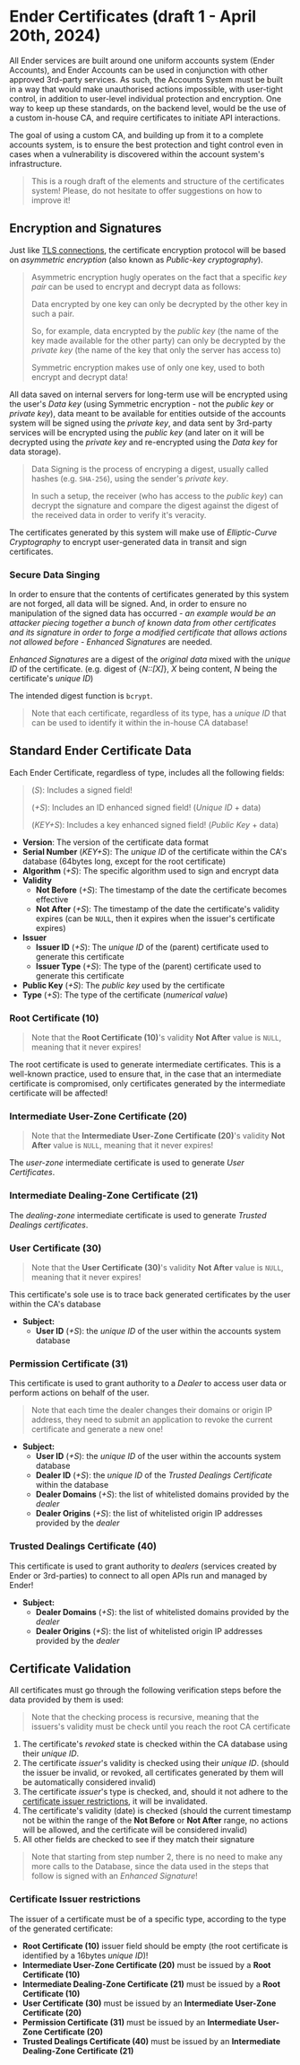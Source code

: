# Ender Certificates (draft 1 - April 20th, 2024)

All Ender services are built around one uniform accounts system (Ender Accounts), and Ender Accounts can be used in conjunction with other approved 3rd-party services. As such, the Accounts System must be built in a way that would make unauthorised actions impossible, with user-tight control, in addition to user-level individual protection and encryption. One way to keep up these standards, on the backend level, would be the use of a custom in-house CA, and require certificates to initiate API interactions.

The goal of using a custom CA, and building up from it to a complete accounts system, is to ensure the best protection and tight control even in cases when a vulnerability is discovered within the account system's infrastructure.

> This is a rough draft of the elements and structure of the certificates system! Please, do not hesitate to offer suggestions on how to improve it!

## Encryption and Signatures

Just like [TLS connections](https://en.wikipedia.org/wiki/Transport_Layer_Security), the certificate encryption protocol will be based on *asymmetric encryption* (also known as *Public-key cryptography*).

> Asymmetric encryption hugly operates on the fact that a specific *key pair* can be used to encrypt and decrypt data as follows:
>
> Data encrypted by one key can only be decrypted by the other key in such a pair.
>
> So, for example, data encrypted by the *public key* (the name of the key made available for the other party) can only be decrypted by the *private key* (the name of the key that only the server has access to)
>
> Symmetric encryption makes use of only one key, used to both encrypt and decrypt data!

All data saved on internal servers for long-term use will be encrypted using the user's *Data key* (using Symmetric encryption - not the *public key* or *private key*), data meant to be available for entities outside of the accounts system will be signed using the *private key*, and data sent by 3rd-party services will be encrypted using the *public key* (and later on it will be decrypted using the *private key* and re-encrypted using the *Data key* for data storage).

> Data Signing is the process of encryping a digest, usually called hashes (e.g. `SHA-256`), using the sender's *private key*.
>
> In such a setup, the receiver (who has access to the *public key*) can decrypt the signature and compare the digest against the digest of the received data in order to verify it's veracity.

The certificates generated by this system will make use of *Elliptic-Curve Cryptography* to encrypt user-generated data in transit and sign certificates.

### Secure Data Singing

In order to ensure that the contents of certificates generated by this system are not forged, all data will be signed. And, in order to ensure no manipulation of the signed data has occurred - *an example would be an attacker piecing together a bunch of known data from other certificates and its signature in order to forge a modified certificate that allows actions not allowed before* - *Enhanced Signatures* are needed.

*Enhanced Signatures* are a digest of the *original data* mixed with the *unique ID* of the certificate. (e.g. digest of {*N::\[X]*}, *X* being content, *N* being the certificate's *unique ID*)

The intended digest function is `bcrypt`.

> Note that each certificate, regardless of its type, has a *unique ID* that can be used to identify it within the in-house CA database!

## Standard Ender Certificate Data

Each Ender Certificate, regardless of type, includes all the following fields:

> (*S*): Includes a signed field!
>
> (*+S*): Includes an ID enhanced signed field! (*Unique ID* + data)
>
> (*KEY+S*): Includes a key enhanced signed field! (*Public Key* + data)

- **Version**: The version of the certificate data format
- **Serial Number** (*KEY+S*): The *unique ID* of the certificate within the CA's database (64bytes long, except for the root certificate)
- **Algorithm** (*+S*): The specific algorithm used to sign and encrypt data
- **Validity**
  - **Not Before** (*+S*): The timestamp of the date the certificate becomes effective
  - **Not After** (*+S*): The timestamp of the date the certificate's validity expires (can be `NULL`, then it expires when the issuer's certificate expires)
- **Issuer**
  - **Issuer ID** (*+S*): The *unique ID* of the (parent) certificate used to generate this certificate
  - **Issuer Type** (*+S*): The type of the (parent) certificate used to generate this certificate
- **Public Key** (*+S*): The *public key* used by the certificate
- **Type** (*+S*): The type of the certificate (*numerical value*)

### Root Certificate (10)

> Note that the **Root Certificate (10)**'s validity **Not After** value is `NULL`, meaning that it never expires!

The root certificate is used to generate intermediate certificates. This is a well-known practice, used to ensure that, in the case that an intermediate certificate is compromised, only certificates generated by the intermediate certificate will be affected!

### Intermediate User-Zone Certificate (20)

> Note that the **Intermediate User-Zone Certificate (20)**'s validity **Not After** value is `NULL`, meaning that it never expires!

The *user-zone* intermediate certificate is used to generate *User Certificates*.

### Intermediate Dealing-Zone Certificate (21)

The *dealing-zone* intermediate certificate is used to generate *Trusted Dealings certificates*.

### User Certificate (30)

> Note that the **User Certificate (30)**'s validity **Not After** value is `NULL`, meaning that it never expires!

This certificate's sole use is to trace back generated certificates by the user within the CA's database

- **Subject:**
  - **User ID** (*+S*): the *unique ID* of the user within the accounts system database

### Permission Certificate (31)

This certificate is used to grant authority to a *Dealer* to access user data or perform actions on behalf of the user.

> Note that each time the dealer changes their domains or origin IP address, they need to submit an application to revoke the current certificate and generate a new one!

- **Subject:**
  - **User ID** (*+S*): the *unique ID* of the user within the accounts system database
  - **Dealer ID** (*+S*): the *unique ID* of the *Trusted Dealings Certificate* within the database
  - **Dealer Domains** (*+S*): the list of whitelisted domains provided by the *dealer*
  - **Dealer Origins** (*+S*): the list of whitelisted origin IP addresses provided by the *dealer*

### Trusted Dealings Certificate (40)

This certificate is used to grant authority to *dealers* (services created by Ender or 3rd-parties) to connect to all open APIs run and managed by Ender!

- **Subject:**
  - **Dealer Domains** (*+S*): the list of whitelisted domains provided by the *dealer*
  - **Dealer Origins** (*+S*): the list of whitelisted origin IP addresses provided by the *dealer*

## Certificate Validation

All certificates must go through the following verification steps before the data provided by them is used:

> Note that the checking process is recursive, meaning that the issuers's validity must be check until you reach the root CA certificate

1. The certificate's *revoked* state is checked within the CA database using their *unique ID*.
2. The certificate *issuer*'s validity is checked using their *unique ID*. (should the issuer be invalid, or revoked, all certificates generated by them will be automatically considered invalid)
3. The certificate *issuer*'s type is checked, and, should it not adhere to the [certificate issuer restrictions](#certificate-issuer-restrictions), it will be invalidated.
4. The certificate's validity (date) is checked (should the current timestamp not be within the range of the **Not Before** or **Not After** range, no actions will be allowed, and the certificate will be considered invalid)
5. All other fields are checked to see if they match their signature

> Note that starting from step number 2, there is no need to make any more calls to the Database, since the data used in the steps that follow is signed with an *Enhanced Signature*!

### Certificate Issuer restrictions

The issuer of a certificate must be of a specific type, according to the type of the generated certificate:

- **Root Certificate (10)** issuer field should be empty (the root certificate is identified by a 16bytes *unique ID*)!
- **Intermediate User-Zone Certificate (20)** must be issued by a **Root Certificate (10)**
- **Intermediate Dealing-Zone Certificate (21)** must be issued by a **Root Certificate (10)**
- **User Certificate (30)** must be issued by an **Intermediate User-Zone Certificate (20)**
- **Permission Certificate (31)** must be issued by an **Intermediate User-Zone Certificate (20)**
- **Trusted Dealings Certificate (40)** must be issued by an **Intermediate Dealing-Zone Certificate (21)**
